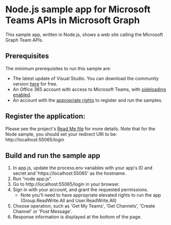 # Node.js sample app for Microsoft Teams APIs in Microsoft Graph

This sample app, written in Node.js, shows a web site calling the Microsoft Graph Team APIs.  

## Prerequisites
The minimum prerequisites to run this sample are:
* The latest update of Visual Studio. You can download the community version [here](http://www.visualstudio.com) for free.
* An Office 365 account with access to Microsoft Teams, with [sideloading enabled](https://msdn.microsoft.com/en-us/microsoft-teams/setup).
* An account with the [appropriate rights](../README.md) to register and run the samples.

## Register the application:
Please see the project's [Read Me file](../../README.md) for more details.  Note that for the Node sample, you should set your redirect URI to be: http://localhost:55065/login

## Build and run the sample app
1. In app.js, update the process.env variables with your app's ID and secret and 'https://localhost:55065' as the hostname.
2. Run “node app.js”.  
3. Go to http://localhost:55065/login in your browser.
4. Sign in with your account, and grant the requested permissions.
    * Note you'll need to have appropriate elevated rights to run the app (Group.ReadWrite.All and User.ReadWrite.All)
5. Choose operation, such as 'Get My Teams', 'Get Channels', 'Create Channel' or 'Post Message'.
6. Response information is displayed at the bottom of the page.

